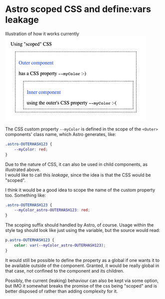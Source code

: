 # Astro scoped CSS and define:vars leakage

Illustration of how it works currently
![illustration](./astro-scoped-css.png "Illustration")

The CSS custom property <code>--myColor</code> is defined in the scope of the <code>&lt;Outer></code> components' class name, which Astro generates, like:

```css
.astro-OUTERHASH123 {
    --myColor: red;
}
```

Due to the nature of CSS, it can also be used in child components, as illustrated above.  
I would like to call this <i>leakage</i>, since the idea is that the CSS would be "scoped".

I think it would be a good idea to scope the name of the custom property too.  Something like:

```css
.astro-OUTERHASH123 {
    --myColor_astro-OUTERHASH123: red;
}
```

The scoping suffix should handled by Astro, of course.
Usage within the style tag should look like just using the variable, but the source would read:

```css
p.astro-OUTERHASH123 {
    color: var(--myColor_astro-OUTERHASH123);
}
```

It would still be possible to define the property as a global if one wants it to be available outside of the component.  Granted, it would be really global in that case, not confined to the component and its children.

Possibly, the current (leaking) behaviour can also be kept via some option, but IMO it somewhat breaks the promise of the css being "scoped" and is better disposed of rather than adding complexity for it.
